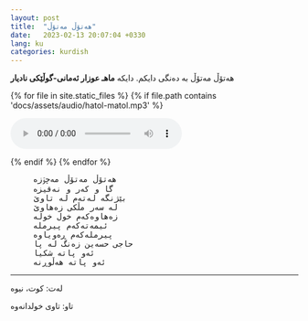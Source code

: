 ```yaml
---
layout: post
title:  "هەتۆڵ مەتۆڵ"
date:   2023-02-13 20:07:04 +0330
lang: ku
categories: kurdish
---
```


<p>هەتۆڵ مەتۆڵ بە دەنگی دایکم. دایکە <b>ماهـ عوزار ئەمانی-گوڵێکی نادیار</b></p>


{% for file in site.static_files %}
{% if file.path contains 'docs/assets/audio/hatol-matol.mp3' %}

<audio controls>
  <source src="{{site.baseurl}}{{file.path}}" type="audio/mp3">
  <p>وێبگەڕەکەت توانای پەخش کردنەوەی دەنگی نییە</p>
</audio>

{% endif %}
{% endfor %}

<figure class="highlight">
<pre>
هەتۆڵ مەتۆڵ مەچۊزە
گا و کەر و نەقیزە
بێژنگە لەتەم لە تاوێ
لە سەر مڵکی زەهاوێ
زەهاوەکەم خول خولە
ئیمەتەکەم پیرملە
پیرملەکەم ڕەویاوە
حاجی حسەین زەنگ لە پا
ئەو پاتە شکیا
ئەو پاتە هەڵوڕنە
</pre>
</figure>
<hr/>
<p>لەت: کوت، نیوە</p>
<p>تاو: تاوی خولدانەوە</p>

